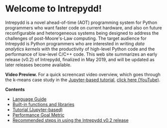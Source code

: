 # Welcome to Intrepydd!

Intrepydd is a novel ahead-of-time (AOT) programming system for Python
programmers who want faster code on current hardware, and also on
future reconfigurable and heterogeneous systems being designed to
address the challenges of post-Moore's-Law computing.
The target audience for Intrepydd is Python programmers who are
interested in writing
_data analytics kernels_ with the productivity of high-level Python
code and the
performance of low-level C/C++ code.  This web site summarizes an
early release (v0.2) of Intrepydd, finalized in
May 2019, and will be updated as later releases become available.

**Video Preview.** For a quick screencast video overview, which goes through the
  k-means case study in the [Jupyter-based tutorial](./tutorial), [click here (YouTube)](https://www.youtube.com/watch?v=00CkXStroOk).

**Contents**

- [Language Guide](./language)
- [Built-in functions and libraries](library/functions.md)
- [Tutorial (Jupyter-based)](./tutorial)
- [Performance Goal Metric](./goal-metric)
- [Recommended steps in using the Intrepydd v0.2 release](./getting-started) 

